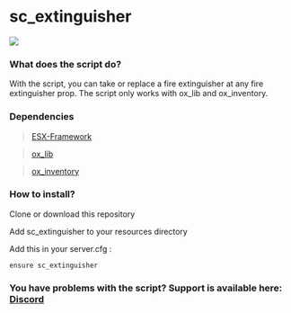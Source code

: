 # sc_extinguisher

![](https://github.com/ScubeScripts/sc_extinguisher/assets/104854776/234565ac-2050-41d1-a7da-ee8dfd148c75)

### What does the script do?

With the script, you can take or replace a fire extinguisher at any fire extinguisher prop. The script only works with ox_lib and ox_inventory.

### Dependencies

> [ESX-Framework](https://github.com/esx-framework)

> [ox_lib](https://github.com/overextended/ox_lib)

> [ox_inventory](https://github.com/overextended/ox_inventory)

### How to install?
Clone or download this repository

Add sc_extinguisher to your resources directory

Add this in your server.cfg :
```
ensure sc_extinguisher
```


### You have problems with the script? Support is available here: [Discord](https://discord.gg/Mqgewse3Yc)
